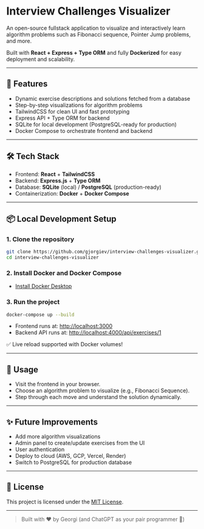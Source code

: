 # Interview Challenges Visualizer

An open-source fullstack application to visualize and interactively learn algorithm problems such as Fibonacci sequence, Pointer Jump problems, and more.

Built with **React + Express + Type ORM** and fully **Dockerized** for easy deployment and scalability.

---

## 🚀 Features

- Dynamic exercise descriptions and solutions fetched from a database
- Step-by-step visualizations for algorithm problems
- TailwindCSS for clean UI and fast prototyping
- Express API + Type ORM for backend
- SQLite for local development (PostgreSQL-ready for production)
- Docker Compose to orchestrate frontend and backend

---

## 🛠️ Tech Stack

- Frontend: **React** + **TailwindCSS**
- Backend: **Express.js** + **Type ORM**
- Database: **SQLite** (local) / **PostgreSQL** (production-ready)
- Containerization: **Docker** + **Docker Compose**

---

## 📦 Local Development Setup

### 1. Clone the repository

```bash
git clone https://github.com/gjorgiev/interview-challenges-visualizer.git
cd interview-challenges-visualizer
```

### 2. Install Docker and Docker Compose

- [Install Docker Desktop](https://www.docker.com/products/docker-desktop)

### 3. Run the project

```bash
docker-compose up --build
```

- Frontend runs at: [http://localhost:3000](http://localhost:3000)
- Backend API runs at: [http://localhost:4000/api/exercises/1](http://localhost:4000/api/exercises/1)

✅ Live reload supported with Docker volumes!

---

## 🎯 Usage

- Visit the frontend in your browser.
- Choose an algorithm problem to visualize (e.g., Fibonacci Sequence).
- Step through each move and understand the solution dynamically.

---

## ✨ Future Improvements

- Add more algorithm visualizations
- Admin panel to create/update exercises from the UI
- User authentication
- Deploy to cloud (AWS, GCP, Vercel, Render)
- Switch to PostgreSQL for production database

---

## 📄 License

This project is licensed under the [MIT License](LICENSE).

---

> Built with ❤️ by Georgi (and ChatGPT as your pair programmer 🤖)
